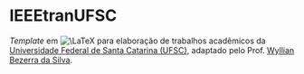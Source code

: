 # IEEEtranUFSC

_Template_ em ![\LaTeX](https://render.githubusercontent.com/render/math?math=%5CLaTeX) para elaboração de trabalhos acadêmicos da [Universidade Federal de Santa Catarina (UFSC)](<http://ufsc.br/>), adaptado pelo Prof. [Wyllian Bezerra da Silva](<http://wyllian.prof.ufsc.br/>).
